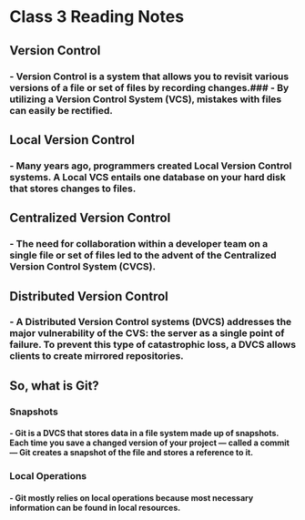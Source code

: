 # Class 3 Reading Notes
## Version Control
### - Version Control is a system that allows you to revisit various versions of a file or set of files by recording changes.### - By utilizing a Version Control System (VCS), mistakes with files can easily be rectified.
## Local Version Control
### - Many years ago, programmers created Local Version Control systems. A Local VCS entails one database on your hard disk that stores changes to files.
## Centralized Version Control
### - The need for collaboration within a developer team on a single file or set of files led to the advent of the Centralized Version Control System (CVCS).
## Distributed Version Control
### - A Distributed Version Control systems (DVCS) addresses the major vulnerability of the CVS: the server as a single point of failure. To prevent this type of catastrophic loss, a DVCS allows clients to create mirrored repositories.
## So, what is Git?
### Snapshots
#### - Git is a DVCS that stores data in a file system made up of snapshots. Each time you save a changed version of your project — called a commit — Git creates a snapshot of the file and stores a reference to it.
### Local Operations
#### - Git mostly relies on local operations because most necessary information can be found in local resources. 